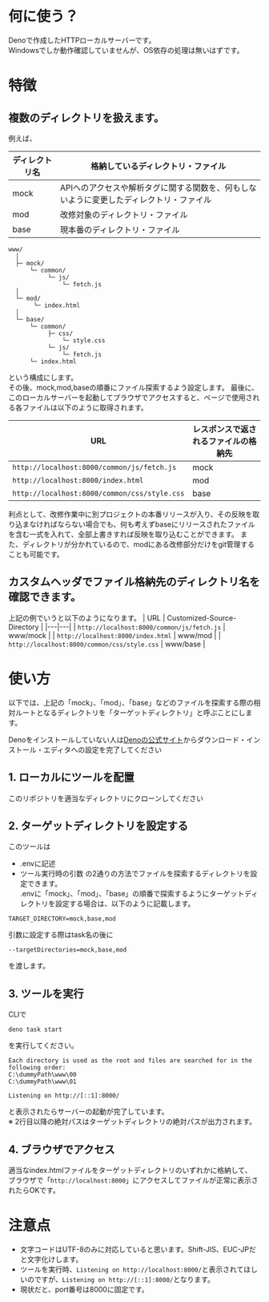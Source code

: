 # 何に使う？

Denoで作成したHTTPローカルサーバーです。<br>
Windowsでしか動作確認していませんが、OS依存の処理は無いはずです。

# 特徴

## 複数のディレクトリを扱えます。
例えば、

| ディレクトリ名 | 格納しているディレクトリ・ファイル |
|---|---|
| mock | APIへのアクセスや解析タグに関する関数を、何もしないように変更したディレクトリ・ファイル |
| mod | 改修対象のディレクトリ・ファイル |
| base | 現本番のディレクトリ・ファイル |
```
www/
  │ 
  ├─ mock/
      └─ common/
           └─ js/
               └─ fetch.js
  │ 
  └─ mod/
       └─ index.html
  │ 
  └─ base/
      └─ common/
           ├─ css/
               └─ style.css
           └─ js/
               └─ fetch.js
      └─ index.html
```
という構成にします。<br>
その後、mock,mod,baseの順番にファイル探索するよう設定します。
最後に、このローカルサーバーを起動してブラウザでアクセスすると、ページで使用される各ファイルは以下のように取得されます。

| URL | レスポンスで返されるファイルの格納先 |
|---|---|
| `http://localhost:8000/common/js/fetch.js` | mock |
| `http://localhost:8000/index.html` | mod |
| `http://localhost:8000/common/css/style.css` | base |

利点として、改修作業中に別プロジェクトの本番リリースが入り、その反映を取り込まなければならない場合でも、何も考えずbaseにリリースされたファイルを含む一式を入れて、全部上書きすれば反映を取り込むことができます。
また、ディレクトリが分かれているので、modにある改修部分だけをgit管理することも可能です。

## カスタムヘッダでファイル格納先のディレクトリ名を確認できます。

上記の例でいうと以下のようになります。
| URL | Customized-Source-Directory |
|---|---|
| `http://localhost:8000/common/js/fetch.js` | www/mock |
| `http://localhost:8000/index.html` | www/mod |
| `http://localhost:8000/common/css/style.css` | www/base |

# 使い方

以下では、上記の「mock」、「mod」、「base」などのファイルを探索する際の相対ルートとなるディレクトリを「ターゲットディレクトリ」と呼ぶことにします。

Denoをインストールしていない人は[Denoの公式サイト](https://deno.com/)からダウンロード・インストール・エディタへの設定を完了してください

## 1. ローカルにツールを配置
このリポジトリを適当なディレクトリにクローンしてください
## 2. ターゲットディレクトリを設定する
このツールは
- .envに記述
- ツール実行時の引数
の2通りの方法でファイルを探索するディレクトリを設定できます。<br>
.envに「mock」、「mod」、「base」の順番で探索するようにターゲットディレクトリを設定する場合は、以下のように記載します。
```Dotenv
TARGET_DIRECTORY=mock,base,mod
```
引数に設定する際はtask名の後に
```
--targetDirectories=mock,base,mod
```
を渡します。
## 3. ツールを実行
CLIで
```
deno task start
```
を実行してください。
```
Each directory is used as the root and files are searched for in the following order:
C:\dummyPath\www\00
C:\dummyPath\www\01

Listening on http://[::1]:8000/
```
と表示されたらサーバーの起動が完了しています。<br>
※ 2行目以降の絶対パスはターゲットディレクトリの絶対パスが出力されます。
## 4. ブラウザでアクセス
適当なindex.htmlファイルをターゲットディレクトリのいずれかに格納して、
ブラウザで「`http://localhost:8000`」にアクセスしてファイルが正常に表示されたらOKです。

# 注意点

- 文字コードはUTF-8のみに対応していると思います。Shift-JIS、EUC-JPだと文字化けします。
- ツールを実行時、`Listening on http://localhost:8000/`と表示されてほしいのですが、`Listening on http://[::1]:8000/`となります。
- 現状だと、port番号は8000に固定です。
